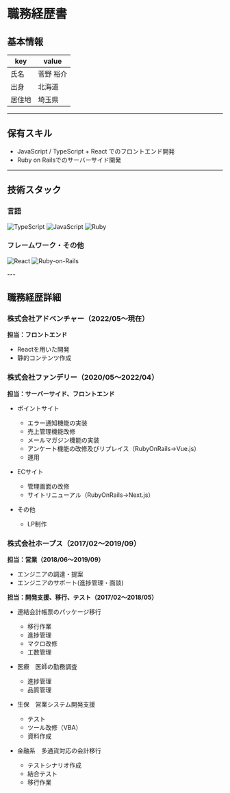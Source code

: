 # 職務経歴書

## 基本情報

|key|value|
|---|---|
|氏名|菅野 裕介|
|出身|北海道|
|居住地|埼玉県|

---

## 保有スキル

- JavaScript / TypeScript + React でのフロントエンド開発
- Ruby on Railsでのサーバーサイド開発

---

## 技術スタック

### 言語
<p>
<img alt="TypeScript" src="https://img.shields.io/badge/-TypeScript-007ACC?style=flat-square&logo=typescript&logoColor=white" />
  <img alt="JavaScript" src="https://img.shields.io/badge/-JavaScript-F7DF1E?style=flat-square&logo=JavaScript&logoColor=white" />
  <img alt="Ruby" src="https://img.shields.io/badge/-Ruby-CC342D?style=flat-square&logo=Ruby&logoColor=white" />
</p>

### フレームワーク・その他
<p>
  <img alt="React" src="https://img.shields.io/badge/-React-45b8d8?style=flat-square&logo=react&logoColor=white" />
 <img alt="Ruby-on-Rails" src="https://img.shields.io/badge/-Rails-CC0000?style=flat-square&logo=Ruby-on-Rails&logoColor=white" />
</p>
---

## 職務経歴詳細

### 株式会社アドベンチャー（2022/05〜現在）
**担当：フロントエンド**

- Reactを用いた開発
- 静的コンテンツ作成

### 株式会社ファンデリー（2020/05〜2022/04）
**担当：サーバーサイド、フロントエンド**

- ポイントサイト
  - エラー通知機能の実装
  - 売上管理機能改修
  - メールマガジン機能の実装
  - アンケート機能の改修及びリプレイス（RubyOnRails->Vue.js）
  - 運用

- ECサイト
  - 管理画面の改修
  - サイトリニューアル（RubyOnRails->Next.js）

- その他
  - LP制作
  
### 株式会社ホープス（2017/02〜2019/09）
**担当：営業（2018/06〜2019/09）**

- エンジニアの調達・提案
- エンジニアのサポート(進捗管理・面談)

**担当：開発支援、移行、テスト（2017/02〜2018/05）**

- 連結会計帳票のパッケージ移行
  - 移行作業
  - 進捗管理
  - マクロ改修
  - 工数管理

- 医療　医師の勤務調査
  - 進捗管理
  - 品質管理
  
- 生保　営業システム開発支援
  - テスト
  - ツール改修（VBA）
  - 資料作成

- 金融系　多通貨対応の会計移行
  - テストシナリオ作成
  - 結合テスト
  - 移行作業


